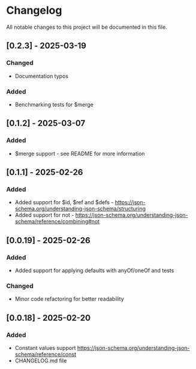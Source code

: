 # Changelog

All notable changes to this project will be documented in this file.

## [0.2.3] - 2025-03-19

### Changed

- Documentation typos

### Added

- Benchmarking tests for $merge

## [0.1.2] - 2025-03-07

### Added

- $merge support - see README for more information

## [0.1.1] - 2025-02-26

### Added

- Added support for $id, $ref and $defs - https://json-schema.org/understanding-json-schema/structuring
- Added support for not - https://json-schema.org/understanding-json-schema/reference/combining#not

## [0.0.19] - 2025-02-26

### Added

- Added support for applying defaults with anyOf/oneOf and tests

### Changed

- Minor code refactoring for better readability

## [0.0.18] - 2025-02-20

### Added

- Constant values support https://json-schema.org/understanding-json-schema/reference/const
- CHANGELOG.md file
